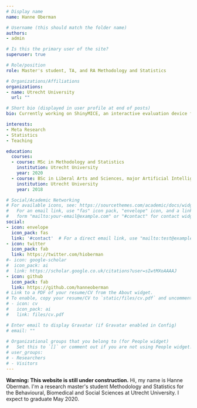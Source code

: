 ```yaml
---
# Display name
name: Hanne Oberman

# Username (this should match the folder name)
authors:
- admin

# Is this the primary user of the site?
superuser: true

# Role/position
role: Master's student, TA, and RA Methodology and Statistics

# Organizations/Affiliations
organizations:
- name: Utrecht University
  url: ""

# Short bio (displayed in user profile at end of posts)
bio: Currently working on ShinyMICE, an interactive evaluation device for multiply imputed data.

interests:
- Meta Research
- Statistics
- Teaching

education:
  courses:
  - course: MSc in Methodology and Statistics
    institution: Utrecht University
    year: 2020
  - course: BSc in Liberal Arts and Sciences, major Artificial Intelligence
    institution: Utrecht University
    year: 2018

# Social/Academic Networking
# For available icons, see: https://sourcethemes.com/academic/docs/widgets/#icons
#   For an email link, use "fas" icon pack, "envelope" icon, and a link in the
#   form "mailto:your-email@example.com" or "#contact" for contact widget.
social:
- icon: envelope
  icon_pack: fas
  link: '#contact'  # For a direct email link, use "mailto:test@example.org".
- icon: twitter
  icon_pack: fab
  link: https://twitter.com/hioberman
#- icon: google-scholar
#  icon_pack: ai
#  link: https://scholar.google.co.uk/citations?user=sIwtMXoAAAAJ
- icon: github
  icon_pack: fab
  link: https://github.com/hanneoberman
# Link to a PDF of your resume/CV from the About widget.
# To enable, copy your resume/CV to `static/files/cv.pdf` and uncomment the lines below.  
# - icon: cv
#   icon_pack: ai
#   link: files/cv.pdf

# Enter email to display Gravatar (if Gravatar enabled in Config)
# email: ""
  
# Organizational groups that you belong to (for People widget)
#   Set this to `[]` or comment out if you are not using People widget.  
# user_groups:
# - Researchers
# - Visitors
---
```


**Warning: This website is still under construction.** Hi, my name is Hanne Oberman. I'm a research master's student Methodology and Statistics for the Behavioural, Biomedical and Social Sciences at Utrecht University. I expect to graduate May 2020. 